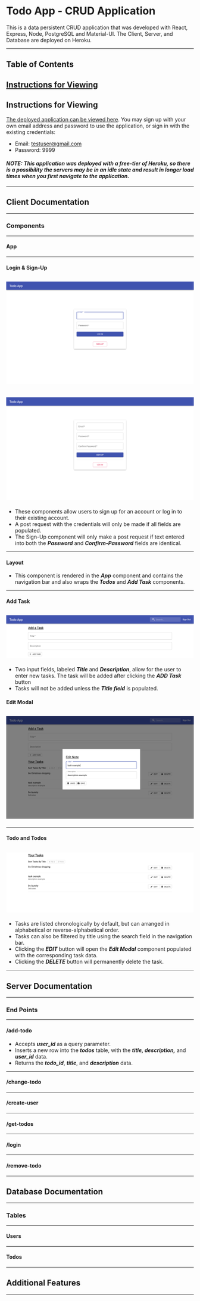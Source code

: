 # Todo App - CRUD Application

This is a data persistent CRUD application that was developed with React, Express, Node, PostgreSQL and Material-UI. The Client, Server, and Database are deployed on Heroku.

---

## Table of Contents

## **[Instructions for Viewing](#instructions-for-viewing)**</br>

## Instructions for Viewing

[The deployed application can be viewed here](https://andrew-bradt-todo-frontend.herokuapp.com/). You may sign up with your own email address and password to use the application, or sign in with the existing credentials:

- Email: testuser@gmail.com
- Password: 9999

#### **_NOTE: This application was deployed with a free-tier of Heroku, so there is a possibility the servers may be in an idle state and result in longer load times when you first navigate to the application._**

---

## Client Documentation

---

### Components

---

#### App

---

#### Login & Sign-Up

## <img src='./documentation_assets/log-in.jpg'>

## <img src='./documentation_assets/sign-up.jpg'>

- These components allow users to sign up for an account or log in to their existing account.
- A post request with the credentials will only be made if all fields are populated.
- The Sign-Up component will only make a post request if text entered into both the **_Password_** and **_Confirm-Password_** fields are identical.

---

#### Layout

- This component is rendered in the **_App_** component and contains the navigation bar and also wraps the **_Todos_** and **_Add Task_** components.

---

#### Add Task

## <img src='./documentation_assets/add-task.jpg'>

- Two input fields, labeled **_Title_** and **_Description_**, allow for the user to enter new tasks. The task will be added after clicking the **_ADD Task_** button
- Tasks will not be added unless the **_Title field_** is populated.

#### Edit Modal

## <img src='./documentation_assets/edit-modal.jpg'>

---

#### Todo and Todos

## <img src='./documentation_assets/todos.jpg'>

- Tasks are listed chronologically by default, but can arranged in alphabetical or reverse-alphabetical order.
- Tasks can also be filtered by title using the search field in the navigation bar.
- Clicking the **_EDIT_** button will open the **_Edit Modal_** component populated with the corresponding task data.
- Clicking the **_DELETE_** button will permanently delete the task.

---

## Server Documentation

---

### End Points

---

#### /add-todo

- Accepts **_user_id_** as a query parameter.
- Inserts a new row into the **_todos_** table, with the **_title, description,_** and **_user_id_** data.
- Returns the **_todo_id_**, **_title_**, and **_description_** data.

---

#### /change-todo

---

#### /create-user

---

#### /get-todos

---

#### /login

---

#### /remove-todo

---

## Database Documentation

---

### Tables

---

#### Users

---

#### Todos

---

## Additional Features

---
